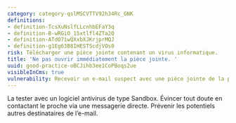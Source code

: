 ```yaml
---
category: category-qslMSCVTTV92h34Rc_GNK
definitions:
- definition-TcsXuNslfLLcnhbEFaY3q
- definition-B-wRGiO_15xtlfl4ZTa2Q
- definition-ATdO7iwQXxbXJKrjprMQJ
- definition-g1Eg63B8IHESTScdjVOs0
risk: Télécharger une pièce jointe contenant un virus informatique.
title: 'Ne pas ouvrir immédiatement la pièce jointe. '
uuid: good-practice-oBCJihb3ee1CoPBoqs2ue
visibleInCms: true
vulnerability: Recevoir un e-mail suspect avec une pièce jointe de la part d’un proche.
---
```


La tester avec un logiciel antivirus de type Sandbox. Évincer tout doute en contactant le proche via une messagerie directe. Prévenir les potentiels autres destinataires de l’e-mail.